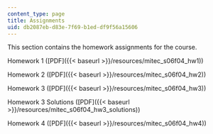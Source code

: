 ```yaml
---
content_type: page
title: Assignments
uid: db2087eb-d83e-7f69-b1ed-df9f56a15606
---
```


This section contains the homework assignments for the course.

Homework 1 ([PDF]({{< baseurl >}}/resources/mitec_s06f04_hw1))

Homework 2 ([PDF]({{< baseurl >}}/resources/mitec_s06f04_hw2))

Homework 3 ([PDF]({{< baseurl >}}/resources/mitec_s06f04_hw3))

Homework 3 Solutions ([PDF]({{< baseurl >}}/resources/mitec_s06f04_hw3_solutions))

Homework 4 ([PDF]({{< baseurl >}}/resources/mitec_s06f04_hw4))